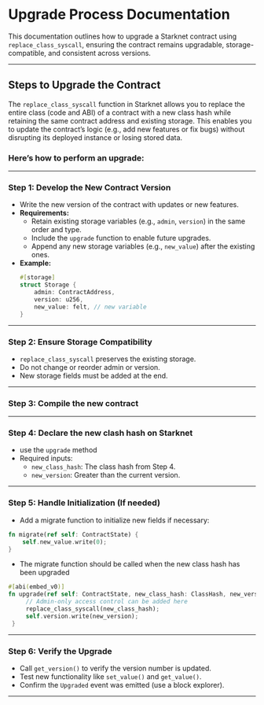 # Upgrade Process Documentation

This documentation outlines how to upgrade a Starknet contract using `replace_class_syscall`, ensuring the contract remains upgradable, storage-compatible, and consistent across versions.

---

## Steps to Upgrade the Contract

The `replace_class_syscall` function in Starknet allows you to replace the entire class (code and ABI) of a contract with a new class hash while retaining the same contract address and existing storage. This enables you to update the contract’s logic (e.g., add new features or fix bugs) without disrupting its deployed instance or losing stored data.

### Here’s how to perform an upgrade:

---


### Step 1: Develop the New Contract Version
- Write the new version of the contract with updates or new features.
- **Requirements:**
  - Retain existing storage variables (e.g., `admin`, `version`) in the same order and type.
  - Include the `upgrade` function to enable future upgrades.
  - Append any new storage variables (e.g., `new_value`) after the existing ones.
- **Example:**
  ```rust
  #[storage]
  struct Storage {
      admin: ContractAddress,
      version: u256,
      new_value: felt, // new variable
  }
---


### Step 2: Ensure Storage Compatibility
- `replace_class_syscall` preserves the existing storage.
- Do not change or reorder admin or version.
- New storage fields must be added at the end.


---


### Step 3: Compile the new contract

---


### Step 4: Declare the new clash hash on Starknet
- use the `upgrade` method
- Required inputs:
    - `new_class_hash`: The class hash from Step 4.
    - `new_version`: Greater than the current version.

---


### Step 5: Handle Initialization (If needed)
- Add a migrate function to initialize new fields if necessary:

```rust
fn migrate(ref self: ContractState) {
    self.new_value.write(0);
}
```

- The migrate function should be called when the new class hash has been upgraded

```rust
#[abi(embed_v0)]
fn upgrade(ref self: ContractState, new_class_hash: ClassHash, new_version: u256) {
     // Admin-only access control can be added here
     replace_class_syscall(new_class_hash);
     self.version.write(new_version);
 }
```
---

### Step 6: Verify the Upgrade
- Call `get_version()` to verify the version number is updated.
- Test new functionality like `set_value()` and `get_value()`.
- Confirm the `Upgraded` event was emitted (use a block explorer).

---